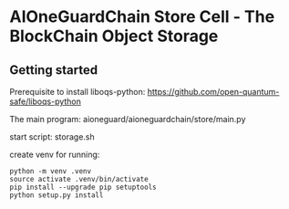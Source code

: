 # **AIOneGuardChain Store Cell - The BlockChain Object Storage**

## Getting started
Prerequisite to install liboqs-python:
https://github.com/open-quantum-safe/liboqs-python

The main program:
aioneguard/aioneguardchain/store/main.py

start script: 
storage.sh

create venv for running:
```shell
python -m venv .venv
source activate .venv/bin/activate
pip install --upgrade pip setuptools
python setup.py install
```